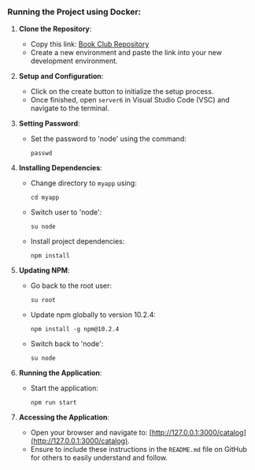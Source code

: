 ### Running the Project using Docker:

1. **Clone the Repository**:
   - Copy this link: [Book Club Repository](https://github.com/mjadoum/book-club)
   - Create a new environment and paste the link into your new development environment.

2. **Setup and Configuration**:
   - Click on the create button to initialize the setup process.
   - Once finished, open `server6` in Visual Studio Code (VSC) and navigate to the terminal.

3. **Setting Password**:
   - Set the password to 'node' using the command:
     ```
     passwd
     ```

4. **Installing Dependencies**:
   - Change directory to `myapp` using:
     ```
     cd myapp
     ```
   - Switch user to 'node':
     ```
     su node
     ```
   - Install project dependencies:
     ```
     npm install
     ```

5. **Updating NPM**:
   - Go back to the root user:
     ```
     su root
     ```
   - Update npm globally to version 10.2.4:
     ```
     npm install -g npm@10.2.4
     ```
   - Switch back to 'node':
     ```
     su node
     ```

6. **Running the Application**:
   - Start the application:
     ```
     npm run start
     ```

7. **Accessing the Application**:
   - Open your browser and navigate to:
     [http://127.0.0.1:3000/catalog](http://127.0.0.1:3000/catalog).
   - Ensure to include these instructions in the `README.md` file on GitHub for others to easily understand and follow.

